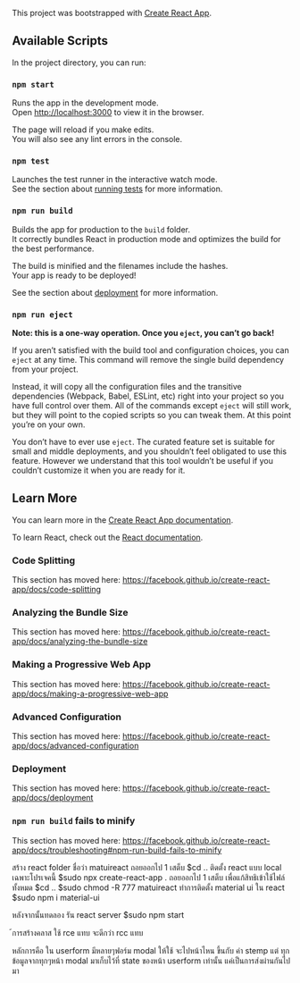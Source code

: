 This project was bootstrapped with [Create React App](https://github.com/facebook/create-react-app).

## Available Scripts

In the project directory, you can run:

### `npm start`

Runs the app in the development mode.<br>
Open [http://localhost:3000](http://localhost:3000) to view it in the browser.

The page will reload if you make edits.<br>
You will also see any lint errors in the console.

### `npm test`

Launches the test runner in the interactive watch mode.<br>
See the section about [running tests](https://facebook.github.io/create-react-app/docs/running-tests) for more information.

### `npm run build`

Builds the app for production to the `build` folder.<br>
It correctly bundles React in production mode and optimizes the build for the best performance.

The build is minified and the filenames include the hashes.<br>
Your app is ready to be deployed!

See the section about [deployment](https://facebook.github.io/create-react-app/docs/deployment) for more information.

### `npm run eject`

**Note: this is a one-way operation. Once you `eject`, you can’t go back!**

If you aren’t satisfied with the build tool and configuration choices, you can `eject` at any time. This command will remove the single build dependency from your project.

Instead, it will copy all the configuration files and the transitive dependencies (Webpack, Babel, ESLint, etc) right into your project so you have full control over them. All of the commands except `eject` will still work, but they will point to the copied scripts so you can tweak them. At this point you’re on your own.

You don’t have to ever use `eject`. The curated feature set is suitable for small and middle deployments, and you shouldn’t feel obligated to use this feature. However we understand that this tool wouldn’t be useful if you couldn’t customize it when you are ready for it.

## Learn More

You can learn more in the [Create React App documentation](https://facebook.github.io/create-react-app/docs/getting-started).

To learn React, check out the [React documentation](https://reactjs.org/).

### Code Splitting

This section has moved here: https://facebook.github.io/create-react-app/docs/code-splitting

### Analyzing the Bundle Size

This section has moved here: https://facebook.github.io/create-react-app/docs/analyzing-the-bundle-size

### Making a Progressive Web App

This section has moved here: https://facebook.github.io/create-react-app/docs/making-a-progressive-web-app

### Advanced Configuration

This section has moved here: https://facebook.github.io/create-react-app/docs/advanced-configuration

### Deployment

This section has moved here: https://facebook.github.io/create-react-app/docs/deployment

### `npm run build` fails to minify

This section has moved here: https://facebook.github.io/create-react-app/docs/troubleshooting#npm-run-build-fails-to-minify


สร้าง react folder ชื่อว่า matuireact
ถอยออกไป 1 เสต็บ
$cd ..
ติดตั้ง react  แบบ local เฉพาะโปรเจคนี้
$sudo npx create-react-app .
ถอยออกไป 1 เสต็บ เพื่อแก้สิทธิเข้าใช้ไฟล์ทั้งหมด
$cd ..
$sudo chmod -R 777 matuireact
ทำการติดตั้ง material ui ใน react 
$sudo npm i material-ui

หลังจากนั้นทดลอง รัน react server
$sudo npm start

้การสร้างคลาส
ใช้ rce แทบ จะดีกว่า rcc แทบ

หลักการคือ ใน userform มีหลายๆฟอร์ม modal ให้ใช้
จะไปหน้าไหน ขึ้นกับ ค่า stemp แต่ ทุกข้อมูลจากทุกๆหน้า 
modal มาเก็บไว้ที่ state ของหน้า userform เท่านั้น 
แค่เป็นการส่งผ่านกันไปมา
